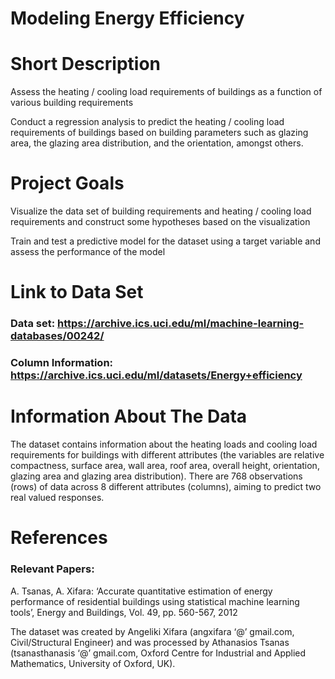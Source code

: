 Modeling Energy Efficiency
================

# Short Description

Assess the heating / cooling load requirements of buildings as a
function of various building requirements

Conduct a regression analysis to predict the heating / cooling load
requirements of buildings based on building parameters such as glazing
area, the glazing area distribution, and the orientation, amongst
others.

# Project Goals

Visualize the data set of building requirements and heating / cooling
load requirements and construct some hypotheses based on the
visualization

Train and test a predictive model for the dataset using a target
variable and assess the performance of the model

# Link to Data Set

### Data set: <https://archive.ics.uci.edu/ml/machine-learning-databases/00242/>

### Column Information: <https://archive.ics.uci.edu/ml/datasets/Energy+efficiency>

# Information About The Data

The dataset contains information about the heating loads and cooling
load requirements for buildings with different attributes (the variables
are relative compactness, surface area, wall area, roof area, overall
height, orientation, glazing area and glazing area distribution). There
are 768 observations (rows) of data across 8 different attributes
(columns), aiming to predict two real valued responses.

# References

### Relevant Papers:

A. Tsanas, A. Xifara: ‘Accurate quantitative estimation of energy
performance of residential buildings using statistical machine learning
tools’, Energy and Buildings, Vol. 49, pp. 560-567, 2012

The dataset was created by Angeliki Xifara (angxifara ‘@’ gmail.com,
Civil/Structural Engineer) and was processed by Athanasios Tsanas
(tsanasthanasis ‘@’ gmail.com, Oxford Centre for Industrial and Applied
Mathematics, University of Oxford, UK).
